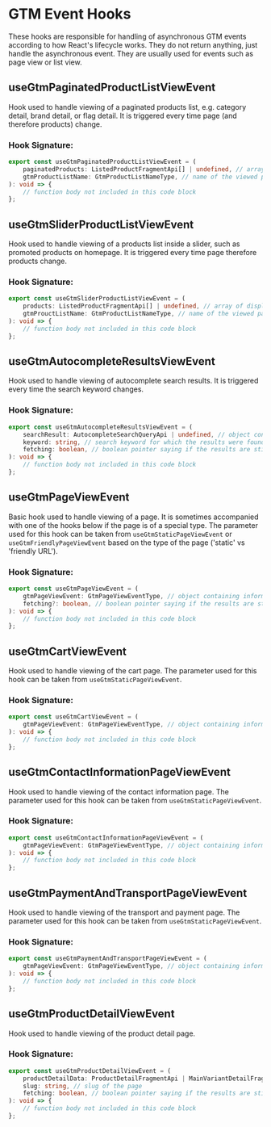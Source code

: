 # GTM Event Hooks

These hooks are responsible for handling of asynchronous GTM events according to how React's lifecycle works. They do not return anything, just handle the asynchronous event. They are usually used for events such as page view or list view.

## useGtmPaginatedProductListViewEvent

Hook used to handle viewing of a paginated products list, e.g. category detail, brand detail, or flag detail.
It is triggered every time page (and therefore products) change.

### Hook Signature:

```typescript
export const useGtmPaginatedProductListViewEvent = (
    paginatedProducts: ListedProductFragmentApi[] | undefined, // array of displayed products, if loaded and available
    gtmProductListName: GtmProductListNameType, // name of the viewed paginated list
): void => {
    // function body not included in this code block
};
```

## useGtmSliderProductListViewEvent

Hook used to handle viewing of a products list inside a slider, such as promoted products on homepage.
It is triggered every time page therefore products change.

### Hook Signature:

```typescript
export const useGtmSliderProductListViewEvent = (
    products: ListedProductFragmentApi[] | undefined, // array of displayed products, if loaded and available
    gtmProuctListName: GtmProductListNameType, // name of the viewed paginated list
): void => {
    // function body not included in this code block
};
```

## useGtmAutocompleteResultsViewEvent

Hook used to handle viewing of autocomplete search results. It is triggered every time the search keyword changes.

### Hook Signature:

```typescript
export const useGtmAutocompleteResultsViewEvent = (
    searchResult: AutocompleteSearchQueryApi | undefined, // object containing all autocomplete search results, if loaded and available
    keyword: string, // search keyword for which the results were found
    fetching: boolean, // boolean pointer saying if the results are still loading
): void => {
    // function body not included in this code block
};
```

## useGtmPageViewEvent

Basic hook used to handle viewing of a page. It is sometimes accompanied with one of the hooks below if the page is of a special type. The parameter used for this hook can be taken from `useGtmStaticPageViewEvent` or `useGtmFriendlyPageViewEvent` based on the type of the page ('static' vs 'friendly URL').

### Hook Signature:

```typescript
export const useGtmPageViewEvent = (
    gtmPageViewEvent: GtmPageViewEventType, // object containing information about the viewed page
    fetching?: boolean, // boolean pointer saying if the results are still loading
): void => {
    // function body not included in this code block
};
```

## useGtmCartViewEvent

Hook used to handle viewing of the cart page. The parameter used for this hook can be taken from `useGtmStaticPageViewEvent`.

### Hook Signature:

```typescript
export const useGtmCartViewEvent = (
    gtmPageViewEvent: GtmPageViewEventType, // object containing information about the viewed page
): void => {
    // function body not included in this code block
};
```

## useGtmContactInformationPageViewEvent

Hook used to handle viewing of the contact information page. The parameter used for this hook can be taken from `useGtmStaticPageViewEvent`.

### Hook Signature:

```typescript
export const useGtmContactInformationPageViewEvent = (
    gtmPageViewEvent: GtmPageViewEventType, // object containing information about the viewed page
): void => {
    // function body not included in this code block
};
```

## useGtmPaymentAndTransportPageViewEvent

Hook used to handle viewing of the transport and payment page. The parameter used for this hook can be taken from `useGtmStaticPageViewEvent`.

### Hook Signature:

```typescript
export const useGtmPaymentAndTransportPageViewEvent = (
    gtmPageViewEvent: GtmPageViewEventType, // object containing information about the viewed page
): void => {
    // function body not included in this code block
};
```

## useGtmProductDetailViewEvent

Hook used to handle viewing of the product detail page.

### Hook Signature:

```typescript
export const useGtmProductDetailViewEvent = (
    productDetailData: ProductDetailFragmentApi | MainVariantDetailFragmentApi, // information about the displayed product
    slug: string, // slug of the page
    fetching: boolean, // boolean pointer saying if the results are still loading
): void => {
    // function body not included in this code block
};
```
